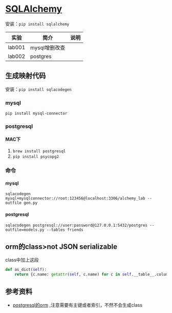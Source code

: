# [SQLAlchemy](https://www.sqlalchemy.org/)
安装：`pip install sqlalchemy`

|实验|简介|说明|
|---|---|---|
|lab001|mysql增删改查| |
|lab002|postgres||


## 生成映射代码
安装：`pip install sqlacodegen`
### mysql
`pip install mysql-connector`
### postgresql
#### MAC下
 1. `brew install postgresql`
 2. `pip install psycopg2`

### 命令
#### mysql
`sqlacodegen mysql+mysqlconnector://root:123456@localhost:3306/alchemy_lab --outfile gen.py`
#### postgresql
`sqlacodegen postgresql://user:password@127.0.0.1:5432/postgres --outfile=models.py --tables friends`

## orm的class>not JSON serializable
class中加上这段
```python
def as_dict(self):
    return {c.name: getattr(self, c.name) for c in self.__table__.columns}
```

## 参考资料
 - [postgresql的orm](https://www.jb51.net/article/214878.htm)   ,注意需要有主键或者索引，不然不会生成class